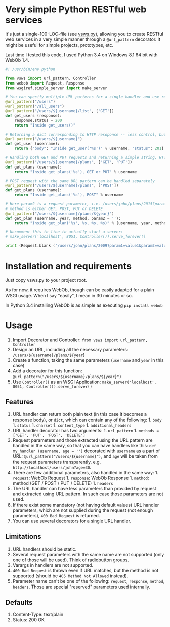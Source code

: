 # Very simple Python RESTful web services #

It's just a single-100-LOC-file (see [vsws.py](https://github.com/co-stig/python-very-simple-web-services/blob/master/vsws.py)), allowing you to create RESTful web services in a very simple manner through a `@url_pattern` decorator. It might be useful for simple projects, prototypes, etc.

Last time I tested this code, I used Python 3.4 on Windows 8.1 64 bit with WebOb 1.4.

```python
#! /usr/bin/env python

from vsws import url_pattern, Controller
from webob import Request, Response
from wsgiref.simple_server import make_server

# You can specify multiple URL patterns for a single handler and use response object for better control
@url_pattern("/users")
@url_pattern("/all_users")
@url_pattern("/users/${username}/list", ['GET'])
def get_users (response):
	response.status = 200
	return "Inside get_users()"

# Returning a dict corresponding to HTTP resoponse -- less control, but simpler
@url_pattern("/users/${username}")
def get_user (username):
	return {"body": "Inside get_user('%s')" % username, "status": 201}

# Handling both GET and PUT requests and returning a simple string, HTTP 200 is used by default
@url_pattern("/users/${username}/plans", ['GET', 'PUT'])
def get_plans (username):
	return "Inside get_plans('%s'), GET or PUT" % username

# POST request with the same URL pattern can be handled separately
@url_pattern("/users/${username}/plans", ['POST'])
def get_plans (username):
	return "Inside get_plans('%s'), POST" % username

# Here param2 is a request parameter, i.e. /users/john/plans/2015?param2=test
# method is either GET, POST, PUT or DELETE
@url_pattern("/users/${username}/plans/${year}")
def get_plan (username, year, method, param2 = ''):
	return "Inside get_plan('%s', %s, %s, %s)" % (username, year, method, param2)

# Uncomment this to line to actually start a server:
# make_server('localhost', 8051, Controller()).serve_forever()

print (Request.blank ('/users/john/plans/2009?param1=value1&param2=value2').get_response (Controller()))
```

# Installation and requirements #

Just copy vsws.py to your project root.

As for now, it requires WebOb, though can be easily adapted for a plain WSGI usage. When I say "easily", I mean in 30 minutes or so.

In Python 3.4 installing WebOb is as simple as executing `pip install webob`

# Usage #

  1. Import Decorator and Controller: `from vsws import url_pattern, Controller`
  1. Design an URL, including all the necessary parameters: `/users/${username}/plans/${year`}
  1. Create a function, taking the same parameters (`username` and `year` in this case)
  1. Add a decorator for this function: `@url_pattern("/users/${username}/plans/${year}")`
  1. Use `Controller()` as an WSGI Application: `make_server('localhost', 8051, Controller()).serve_forever()`

## Features ##

  1. URL handler can return both plain text (in this case it becomes a response body), or `dict`, which can contain any of the following:
    1. `body`
    1. `status`
    1. `charset`
    1. `content_type`
    1. `additional_headers`
  1. URL handler decorator has two arguments:
    1. `url_pattern`
    1. `methods = ['GET', 'PUT', 'POST', 'DELETE']`
  1. Request parameters and those extracted using the URL pattern are handled in the same way, so that you can have handlers like this: `def my_handler (username, age = '')` decorated with `username` as a part of URL: `@url_pattern("/users/${username}")`, and `age` will be taken from the request parameters transparently, e.g. `http://localhost/users/john?age=30`.
  1. There are few additional parameters, also handled in the same way:
    1. `request`: WebOb Request
    1. `response`: WebOb Response
    1. `method`: method (GET / POST / PUT / DELETE)
    1. `headers`
  1. The URL handler can have less parameters than provided by request and extracted using URL pattern. In such case those parameters are not used.
  1. If there exist some mandatory (not having default values) URL handler parameters, which are not supplied during the request (not enough parameters), `400 Bad Request` is returned.
  1. You can use several decorators for a single URL handler.

## Limitations ##

  1. URL handlers should be static.
  1. Several request parameters with the same name are not supported (only one of those will be used). Think of radiobutton groups.
  1. Varargs in handlers are not supported.
  1. `400 Bad Request` is thrown even if URL matches, but the method is not supported (should be `405 Method Not Allowed` instead).
  1. Parameter name can't be one of the following: `request`, `response`, `method`, `headers`. Those are special "reserved" parameters used internally.

## Defaults ##

  1. Content-Type: text/plain
  1. Status: 200 OK
